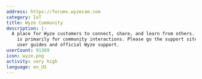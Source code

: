 ```yaml
---
address: https://forums.wyzecam.com
category: IoT
title: Wyze Community
description: |-
  A place for Wyze customers to connect, share, and learn from others. This community
    is primarily for community interactions. Please go the support site for product
    user guides and official Wyze support.
userCount: 91369
icon: wyze.png
activity: very high
language: en_US
---
```

